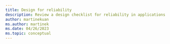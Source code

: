 ```yaml
---
title: Design for reliability
description: Review a design checklist for reliability in applications. Considerations include uptime (availability), high resiliency, low latency, and cost.
author: martinekuan
ms.author: martinek
ms.date: 04/26/2023
ms.topic: conceptual
---
```

